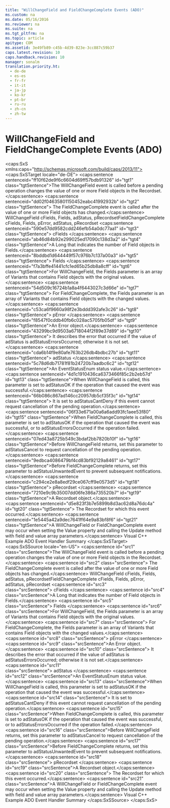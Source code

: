 ```yaml
---
title: "WillChangeField and FieldChangeComplete Events (ADO)"
ms.custom: na
ms.date: 05/16/2016
ms.reviewer: na
ms.suite: na
ms.tgt_pltfrm: na
ms.topic: article
apitype: COM
ms.assetid: 3e49fb89-c45b-4d39-823e-3cc887c59b37
caps.latest.revision: 10
caps.handback.revision: 10
manager: sonalm
translation.priority.ht: 
  - de-de
  - es-es
  - fr-fr
  - it-it
  - ja-jp
  - ko-kr
  - pt-br
  - ru-ru
  - zh-cn
  - zh-tw
---
```

# WillChangeField and FieldChangeComplete Events (ADO)
<?xml version="1.0" encoding="utf-8"?>
<caps:SxS xmlns:caps="http://schemas.microsoft.com/build/caps/2013/11">
  <caps:SxSTarget locale="de-DE">
    <developerReferenceWithSyntaxDocument xsi:schemaLocation="http://ddue.schemas.microsoft.com/authoring/2003/5 http://dduestorage.blob.core.windows.net/ddueschema/developer.xsd" xmlns="http://ddue.schemas.microsoft.com/authoring/2003/5" xmlns:xlink="http://www.w3.org/1999/xlink" xmlns:xsi="http://www.w3.org/2001/XMLSchema-instance">
      <introduction>
        <para>
          <caps:sentence sentenceid="ff10f62de9f6c6604d69ff57bdb91326" id="tgt1" class="tgtSentence">The <legacyBold>WillChangeField</legacyBold> event is called before a pending operation changes the value of one or more <legacyLink xlink:href="b10a72fc-3c4b-4186-a70b-993dc9f7a092">Field</legacyLink> objects in the <legacyLink xlink:href="ede1415f-c3df-4cc5-a05b-2576b2b84b60">Recordset</legacyLink>.</caps:sentence>
          <caps:sentence sentenceid="dd02f04635801150452eabc41992932b" id="tgt2" class="tgtSentence"> The <legacyBold>FieldChangeComplete</legacyBold> event is called after the value of one or more <legacyBold>Field</legacyBold> objects has changed.</caps:sentence>
        </para>
      </introduction>
      <syntaxSection>
        <legacySyntax>
          <legacyBold>WillChangeField</legacyBold>
          <parameterReference>cFields</parameterReference>, <parameterReference>Fields</parameterReference>, <parameterReference>adStatus</parameterReference>, <parameterReference>pRecordset</parameterReference><legacyBold>FieldChangeComplete </legacyBold><parameterReference>cFields</parameterReference>, <parameterReference>Fields</parameterReference>, <parameterReference>pError</parameterReference>, <parameterReference>adStatus</parameterReference>, <parameterReference>pRecordset</parameterReference></legacySyntax>
      </syntaxSection>
      <parameters>
        <content>
          <definitionTable>
            <definedTerm>
              <caps:sentence sentenceid="590e57dd9582cdd246efb54a0dc77aa1" id="tgt3" class="tgtSentence"> <legacyItalic>cFields</legacyItalic> </caps:sentence>
            </definedTerm>
            <definition>
              <para>
                <caps:sentence sentenceid="ab46d84b92e299025ed17090c138d3a2" id="tgt4" class="tgtSentence">A <languageKeyword>Long</languageKeyword> that indicates the number of <legacyBold>Field</legacyBold> objects in <legacyItalic>Fields</legacyItalic>.</caps:sentence>
              </para>
            </definition>
            <definedTerm>
              <caps:sentence sentenceid="8bddbd1d644449f57c976b7c137a00a3" id="tgt5" class="tgtSentence"> <legacyItalic>Fields</legacyItalic> </caps:sentence>
            </definedTerm>
            <definition>
              <para>
                <caps:sentence sentenceid="f7a3bffe41441cfc1ed65b25db8a8cff" id="tgt6" class="tgtSentence">For <legacyBold>WillChangeField</legacyBold>, the <legacyItalic>Fields</legacyItalic> parameter is an array of <legacyBold>Variants</legacyBold> that contains <legacyBold>Field</legacyBold> objects with the original values.</caps:sentence>
                <caps:sentence sentenceid="54d509c16724b1a8a4f6443027c3d66e" id="tgt7" class="tgtSentence"> For <legacyBold>FieldChangeComplete</legacyBold>, the <legacyItalic>Fields</legacyItalic> parameter is an array of <legacyBold>Variants</legacyBold> that contains <legacyBold>Field</legacyBold> objects with the changed values.</caps:sentence>
              </para>
            </definition>
            <definedTerm>
              <caps:sentence sentenceid="c53ca6f9660a98f2e3bddd392afe3c26" id="tgt8" class="tgtSentence"> <legacyItalic>pError</legacyItalic> </caps:sentence>
            </definedTerm>
            <definition>
              <para>
                <caps:sentence sentenceid="f8547f0cddb40fb6c028ac5705fb05df" id="tgt9" class="tgtSentence">An <legacyLink xlink:href="a175d453-fa55-4f49-9ede-a26d83177919">Error</legacyLink> object.</caps:sentence>
                <caps:sentence sentenceid="43299bc9d9503a6718044f2f89e37d89" id="tgt10" class="tgtSentence"> It describes the error that occurred if the value of <legacyItalic>adStatus</legacyItalic> is <legacyBold>adStatusErrorsOccurred</legacyBold>; otherwise it is not set.</caps:sentence>
              </para>
            </definition>
            <definedTerm>
              <caps:sentence sentenceid="cda6b14f9e80afe763b226db4bdbc27b" id="tgt11" class="tgtSentence"> <legacyItalic>adStatus</legacyItalic> </caps:sentence>
            </definedTerm>
            <definition>
              <para>
                <caps:sentence sentenceid="5c78d6db71781f81b24720b7aadbc6c2" id="tgt12" class="tgtSentence">An <legacyLink xlink:href="ebfd4cda-4017-4873-9d28-38b1c7db12a8">EventStatusEnum</legacyLink> status value.</caps:sentence>
              </para>
              <para>
                <caps:sentence sentenceid="4d1c1910436ca6373466f85c2b2eb57d" id="tgt13" class="tgtSentence">When <legacyBold>WillChangeField</legacyBold> is called, this parameter is set to <legacyBold>adStatusOK </legacyBold>if the operation that caused the event was successful.</caps:sentence>
                <caps:sentence sentenceid="66b086c867ad146cc20957db5cf35f3c" id="tgt14" class="tgtSentence"> It is set to <legacyBold>adStatusCantDeny</legacyBold> if this event cannot request cancellation of the pending operation.</caps:sentence>
              </para>
              <para>
                <caps:sentence sentenceid="06f33e671a00a6a6add93fc1aee53f80" id="tgt15" class="tgtSentence">When <legacyBold>FieldChangeComplete</legacyBold> is called, this parameter is set to <legacyBold>adStatusOK</legacyBold> if the operation that caused the event was successful, or to <legacyBold>adStatusErrorsOccurred</legacyBold> if the operation failed.</caps:sentence>
              </para>
              <para>
                <caps:sentence sentenceid="07ed43a8725b549c3bdaf2bb7820b10f" id="tgt16" class="tgtSentence">Before <legacyBold>WillChangeField</legacyBold> returns, set this parameter to <legacyBold>adStatusCancel</legacyBold> to request cancellation of the pending operation.</caps:sentence>
              </para>
              <para>
                <caps:sentence sentenceid="9edbca4086479bf4cd83bf92129a8461" id="tgt17" class="tgtSentence">Before <legacyBold>FieldChangeComplete</legacyBold> returns, set this parameter to <legacyBold>adStatusUnwantedEvent</legacyBold> to prevent subsequent notifications.</caps:sentence>
              </para>
            </definition>
            <definedTerm>
              <caps:sentence sentenceid="c294ce2e8a8edf29ce067cff9e0573d5" id="tgt18" class="tgtSentence"> <legacyItalic>pRecordset</legacyItalic> </caps:sentence>
            </definedTerm>
            <definition>
              <para>
                <caps:sentence sentenceid="7210e9c9b35007dd06fe386a735520b7" id="tgt19" class="tgtSentence">A <legacyBold>Recordset</legacyBold> object.</caps:sentence>
                <caps:sentence sentenceid="d5e823f3b7e5899b8d3ac62d8a76dc4a" id="tgt20" class="tgtSentence"> The <legacyBold>Recordset</legacyBold> for which this event occurred.</caps:sentence>
              </para>
            </definition>
          </definitionTable>
        </content>
      </parameters>
      <languageReferenceRemarks>
        <content>
          <para>
            <caps:sentence sentenceid="1e5445a42a9dec7641ff64e9a83bf8f6" id="tgt21" class="tgtSentence">A <legacyBold>WillChangeField</legacyBold> or <legacyBold>FieldChangeComplete</legacyBold> event may occur when setting the <legacyLink xlink:href="48919c74-86d4-462e-99b9-8854ceb8d683">Value</legacyLink> property and calling the <legacyLink xlink:href="6b2a9c31-1a7e-40db-8a53-30720d0f6cc1">Update</legacyLink> method with field and value array parameters.</caps:sentence>
          </para>
        </content>
      </languageReferenceRemarks>
      <relatedTopics>
        <link xlink:href="29530153-b963-4a7c-8665-2335f1d604a8">Visual C++ Example</link>
        <link xlink:href="b34f4472-5e04-4a2c-ab64-38d6eca31a69">ADO Event Handler Summary</link>
      </relatedTopics>
    </developerReferenceWithSyntaxDocument>
  </caps:SxSTarget>
  <caps:SxSSource locale="en-US">
    <developerReferenceWithSyntaxDocument xsi:schemaLocation="http://ddue.schemas.microsoft.com/authoring/2003/5 http://dduestorage.blob.core.windows.net/ddueschema/developer.xsd" xmlns="http://ddue.schemas.microsoft.com/authoring/2003/5" xmlns:xlink="http://www.w3.org/1999/xlink" xmlns:xsi="http://www.w3.org/2001/XMLSchema-instance">
      <introduction>
        <para>
          <caps:sentence id="src1" class="srcSentence">The <legacyBold>WillChangeField</legacyBold> event is called before a pending operation changes the value of one or more <legacyLink xlink:href="b10a72fc-3c4b-4186-a70b-993dc9f7a092">Field</legacyLink> objects in the <legacyLink xlink:href="ede1415f-c3df-4cc5-a05b-2576b2b84b60">Recordset</legacyLink>.</caps:sentence>
          <caps:sentence id="src2" class="srcSentence"> The <legacyBold>FieldChangeComplete</legacyBold> event is called after the value of one or more <legacyBold>Field</legacyBold> objects has changed.</caps:sentence>
        </para>
      </introduction>
      <syntaxSection>
        <legacySyntax>
          <legacyBold>WillChangeField</legacyBold>
          <parameterReference>cFields</parameterReference>, <parameterReference>Fields</parameterReference>, <parameterReference>adStatus</parameterReference>, <parameterReference>pRecordset</parameterReference><legacyBold>FieldChangeComplete </legacyBold><parameterReference>cFields</parameterReference>, <parameterReference>Fields</parameterReference>, <parameterReference>pError</parameterReference>, <parameterReference>adStatus</parameterReference>, <parameterReference>pRecordset</parameterReference></legacySyntax>
      </syntaxSection>
      <parameters>
        <content>
          <definitionTable>
            <definedTerm>
              <caps:sentence id="src3" class="srcSentence"> <legacyItalic>cFields</legacyItalic> </caps:sentence>
            </definedTerm>
            <definition>
              <para>
                <caps:sentence id="src4" class="srcSentence">A <languageKeyword>Long</languageKeyword> that indicates the number of <legacyBold>Field</legacyBold> objects in <legacyItalic>Fields</legacyItalic>.</caps:sentence>
              </para>
            </definition>
            <definedTerm>
              <caps:sentence id="src5" class="srcSentence"> <legacyItalic>Fields</legacyItalic> </caps:sentence>
            </definedTerm>
            <definition>
              <para>
                <caps:sentence id="src6" class="srcSentence">For <legacyBold>WillChangeField</legacyBold>, the <legacyItalic>Fields</legacyItalic> parameter is an array of <legacyBold>Variants</legacyBold> that contains <legacyBold>Field</legacyBold> objects with the original values.</caps:sentence>
                <caps:sentence id="src7" class="srcSentence"> For <legacyBold>FieldChangeComplete</legacyBold>, the <legacyItalic>Fields</legacyItalic> parameter is an array of <legacyBold>Variants</legacyBold> that contains <legacyBold>Field</legacyBold> objects with the changed values.</caps:sentence>
              </para>
            </definition>
            <definedTerm>
              <caps:sentence id="src8" class="srcSentence"> <legacyItalic>pError</legacyItalic> </caps:sentence>
            </definedTerm>
            <definition>
              <para>
                <caps:sentence id="src9" class="srcSentence">An <legacyLink xlink:href="a175d453-fa55-4f49-9ede-a26d83177919">Error</legacyLink> object.</caps:sentence>
                <caps:sentence id="src10" class="srcSentence"> It describes the error that occurred if the value of <legacyItalic>adStatus</legacyItalic> is <legacyBold>adStatusErrorsOccurred</legacyBold>; otherwise it is not set.</caps:sentence>
              </para>
            </definition>
            <definedTerm>
              <caps:sentence id="src11" class="srcSentence"> <legacyItalic>adStatus</legacyItalic> </caps:sentence>
            </definedTerm>
            <definition>
              <para>
                <caps:sentence id="src12" class="srcSentence">An <legacyLink xlink:href="ebfd4cda-4017-4873-9d28-38b1c7db12a8">EventStatusEnum</legacyLink> status value.</caps:sentence>
              </para>
              <para>
                <caps:sentence id="src13" class="srcSentence">When <legacyBold>WillChangeField</legacyBold> is called, this parameter is set to <legacyBold>adStatusOK </legacyBold>if the operation that caused the event was successful.</caps:sentence>
                <caps:sentence id="src14" class="srcSentence"> It is set to <legacyBold>adStatusCantDeny</legacyBold> if this event cannot request cancellation of the pending operation.</caps:sentence>
              </para>
              <para>
                <caps:sentence id="src15" class="srcSentence">When <legacyBold>FieldChangeComplete</legacyBold> is called, this parameter is set to <legacyBold>adStatusOK</legacyBold> if the operation that caused the event was successful, or to <legacyBold>adStatusErrorsOccurred</legacyBold> if the operation failed.</caps:sentence>
              </para>
              <para>
                <caps:sentence id="src16" class="srcSentence">Before <legacyBold>WillChangeField</legacyBold> returns, set this parameter to <legacyBold>adStatusCancel</legacyBold> to request cancellation of the pending operation.</caps:sentence>
              </para>
              <para>
                <caps:sentence id="src17" class="srcSentence">Before <legacyBold>FieldChangeComplete</legacyBold> returns, set this parameter to <legacyBold>adStatusUnwantedEvent</legacyBold> to prevent subsequent notifications.</caps:sentence>
              </para>
            </definition>
            <definedTerm>
              <caps:sentence id="src18" class="srcSentence"> <legacyItalic>pRecordset</legacyItalic> </caps:sentence>
            </definedTerm>
            <definition>
              <para>
                <caps:sentence id="src19" class="srcSentence">A <legacyBold>Recordset</legacyBold> object.</caps:sentence>
                <caps:sentence id="src20" class="srcSentence"> The <legacyBold>Recordset</legacyBold> for which this event occurred.</caps:sentence>
              </para>
            </definition>
          </definitionTable>
        </content>
      </parameters>
      <languageReferenceRemarks>
        <content>
          <para>
            <caps:sentence id="src21" class="srcSentence">A <legacyBold>WillChangeField</legacyBold> or <legacyBold>FieldChangeComplete</legacyBold> event may occur when setting the <legacyLink xlink:href="48919c74-86d4-462e-99b9-8854ceb8d683">Value</legacyLink> property and calling the <legacyLink xlink:href="6b2a9c31-1a7e-40db-8a53-30720d0f6cc1">Update</legacyLink> method with field and value array parameters.</caps:sentence>
          </para>
        </content>
      </languageReferenceRemarks>
      <relatedTopics>
        <link xlink:href="29530153-b963-4a7c-8665-2335f1d604a8">Visual C++ Example</link>
        <link xlink:href="b34f4472-5e04-4a2c-ab64-38d6eca31a69">ADO Event Handler Summary</link>
      </relatedTopics>
    </developerReferenceWithSyntaxDocument>
  </caps:SxSSource>
</caps:SxS>